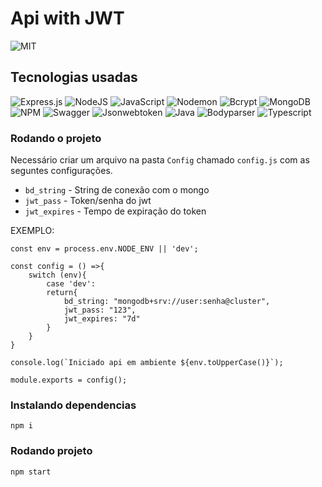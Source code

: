 # Api with JWT
![MIT](https://img.shields.io/github/license/jeangondorek/api-rest-nodejs?style=for-the-badge)

## Tecnologias usadas
![Express.js](https://img.shields.io/badge/express.js-%23404d59.svg?style=for-the-badge&logo=express&logoColor=%2361DAFB)
![NodeJS](https://img.shields.io/badge/node.js-6DA55F?style=for-the-badge&logo=node.js&logoColor=white)
![JavaScript](https://img.shields.io/badge/javascript-%23323330.svg?style=for-the-badge&logo=javascript&logoColor=%23F7DF1E)
![Nodemon](https://img.shields.io/badge/NODEMON-%23323330.svg?style=for-the-badge&logo=nodemon&logoColor=%BBDEAD)
![Bcrypt](https://img.shields.io/badge/Bcrypt-%23ED8B00.svg?style=for-the-badge&logo=Bcrypt&logoColor=white)
![MongoDB](https://img.shields.io/badge/MongoDB-%234ea94b.svg?style=for-the-badge&logo=mongodb&logoColor=white)
![NPM](https://img.shields.io/badge/NPM-%23CB3837.svg?style=for-the-badge&logo=npm&logoColor=white)
![Swagger](https://img.shields.io/badge/-Swagger-%23Clojure?style=for-the-badge&logo=swagger&logoColor=white)
![Jsonwebtoken](https://img.shields.io/badge/Jsonwebtoken-%23404d59.svg?style=for-the-badge&logo=Jsonwebtoken&logoColor=%2361DAFB)
![Java](https://img.shields.io/badge/java-%23ED8B00.svg?style=for-the-badge&logo=openjdk&logoColor=white)
![Bodyparser](https://img.shields.io/badge/Bodyparser-%11100f20.svg?style=for-the-badge&logo=Bodyparser&logoColor=%23F7DF1E)
![Typescript](https://img.shields.io/badge/TypeScript-007ACC?style=for-the-badge&logo=typescript&logoColor=white)


### Rodando o projeto

Necessário criar um arquivo na pasta `Config` chamado `config.js` com as seguntes configurações.

- `bd_string` - String de conexão com o mongo
- `jwt_pass` - Token/senha do jwt
- `jwt_expires` - Tempo de expiração do token

EXEMPLO: 
```
const env = process.env.NODE_ENV || 'dev';

const config = () =>{
    switch (env){
        case 'dev':
        return{
            bd_string: "mongodb+srv://user:senha@cluster",
            jwt_pass: "123",
            jwt_expires: "7d"
        }
    }
}

console.log(`Iniciado api em ambiente ${env.toUpperCase()}`);

module.exports = config();
```

### Instalando dependencias
```
npm i
```
### Rodando projeto

```
npm start
```
